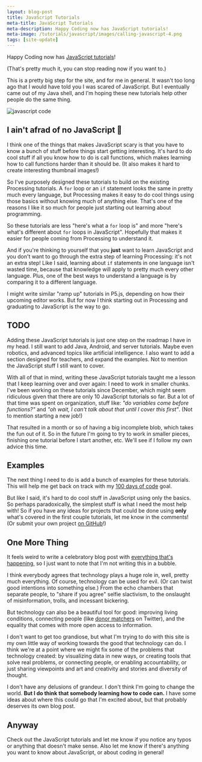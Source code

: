 ```yaml
---
layout: blog-post
title: JavaScript Tutorials
meta-title: JavaScript Tutorials
meta-description: Happy Coding now has JavaScript tutorials!
meta-image: /tutorials/javascript/images/calling-javascript-4.png
tags: [site-update]
---
```


Happy Coding now has [JavaScript tutorials](/tutorials/javascript)!

(That's pretty much it, you can stop reading now if you want to.)

This is a pretty big step for the site, and for me in general. It wasn't too long ago that I would have told you I was scared of JavaScript. But I eventually came out of my Java shell, and I'm hoping these new tutorials help other people do the same thing.

![javascript code](/tutorials/javascript/images/calling-javascript-4.png)

## I ain't afrad of no JavaScript :ghost:

I think one of the things that makes JavaScript scary is that you have to know a bunch of stuff before things start getting interesting. It's hard to do cool stuff if all you know how to do is call functions, which makes learning how to call functions harder than it should be. (It also makes it hard to create interesting thumbnail images!)

So I've purposely designed these tutorials to build on the existing Processing tutorials. A `for` loop or an `if` statement looks the same in pretty much every language, but Processing makes it easy to do cool things using those basics without knowing much of anything else. That's one of the reasons I like it so much for people just starting out learning about programming.

So these tutorials are less "here's what a `for` loop is" and more "here's what's different about `for` loops in JavaScript". Hopefully that makes it easier for people coming from Processing to understand it.

And if you're thinking to yourself that you **just** want to learn JavaScript and you don't want to go through the extra step of learning Processing: it's not an extra step! Like I said, learning about `if` statements in one language isn't wasted time, because that knowledge will apply to pretty much every other language. Plus, one of the best ways to understand a language is by comparing it to a different language.

I might write similar "ramp up" tutorials in P5.js, depending on how their upcoming editor works. But for now I think starting out in Processing and graduating to JavaScript is the way to go.

## TODO

Adding these JavaScript tutorials is just one step on the roadmap I have in my head. I still want to add Java, Android, and server tutorials. Maybe even robotics, and advanced topics like artificial intelligence. I also want to add a section designed for teachers, and expand the examples. Not to mention the JavaScript stuff I still want to cover.

With all of that in mind, writing these JavaScript tutorials taught me a lesson that I keep learning over and over again: I need to work in smaller chunks. I've been working on these tutorials since December, which might seem ridiculous given that there are only 10 JavaScript tutorials so far. But a lot of that time was spent on organization, stuff like: *"do variables come before functions?"* and *"oh wait, I can't talk about that until I cover this first"*. (Not to mention starting a new job!)

That resulted in a month or so of having a big incomplete blob, which takes the fun out of it. So in the future I'm going to try to work in smaller pieces, finishing one tutorial before I start another, etc. We'll see if I follow my own advice this time.

## Examples

The next thing I need to do is add a bunch of examples for these tutorials. This will help me get back on track with my [100 days of code](/blog/100-days-of-code) goal.

But like I said, it's hard to do cool stuff in JavaScript using only the basics. So perhaps paradoxically, the simplest stuff is what I need the most help with! So if you have any ideas for projects that could be done using **only** what's covered in the first couple tutorials, let me know in the comments! (Or submit your own project [on GitHub](https://github.com/KevinWorkman/HappyCoding/wiki/Contributing)!)

## One More Thing

It feels weird to write a celebratory blog post with [everything that's happening](https://en.wikipedia.org/wiki/Protecting_the_Nation_from_Foreign_Terrorist_Entry_into_the_United_States), so I just want to note that I'm not writing this in a bubble.

I think everybody agrees that technology plays a huge role in, well, pretty much everything. Of course, technology can be used for evil. (Or can twist good intentions into something else.) From the echo chambers that separate people, to "share if you agree" selfie slactivism, to the onslaught of misinformation, trolls, and incessant bickering.

But technology can also be a beautiful tool for good: improving living conditions, connecting people (like [donor matchers](https://twitter.com/search?f=tweets&q=aclu%20donation%20match&src=typd) on Twitter), and the equality that comes with more open access to information.

I don't want to get too grandiose, but what I'm trying to do with this site is my own little way of working towards the good that technology can do. I think we're at a point where we might fix some of the problems that technology created: by visualizing data in new ways, or creating tools that solve real problems, or connecting people, or enabling accountability, or just sharing viewpoints and art and creativity and stories and diversity of thought.

I don't have any delusions of grandeur. I don't think I'm going to change the world. **But I do think that somebody learning how to code can.** I have some ideas about where this could go that I'm excited about, but that probably deserves its own blog post.

## Anyway

Check out the JavaScript tutorials and let me know if you notice any typos or anything that doesn't make sense. Also let me know if there's anything you want to know about JavaScript, or about coding in general!
